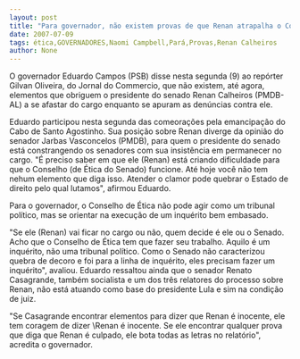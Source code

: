```yaml
---
layout: post
title: "Para governador, não existem provas de que Renan atrapalha o Conselho de Ética"
date: 2007-07-09
tags: ética,GOVERNADORES,Naomi Campbell,Pará,Provas,Renan Calheiros
author: None
---
```

O governador Eduardo Campos (PSB) disse nesta segunda (9) ao rep&oacute;rter Gilvan Oliveira, do Jornal do Commercio, que n&atilde;o existem, at&eacute; agora, elementos que obriguem o presidente do senado Renan Calheiros (PMDB-AL) a se afastar do cargo enquanto se apuram as den&uacute;ncias contra ele. 

Eduardo participou nesta segunda das comeora&ccedil;&otilde;es pela emancipa&ccedil;&atilde;o do Cabo de Santo Agostinho. Sua posi&ccedil;&atilde;o sobre Renan diverge da opini&atilde;o do senador Jarbas Vasconcelos (PMDB), para quem o presidente do senado est&aacute; constrangendo os senadores com sua insist&ecirc;ncia em permanecer no cargo. 
&quot;&Eacute; preciso saber em que ele (Renan) est&aacute; criando dificuldade para que o Conselho (de &Eacute;tica do Senado) funcione. At&eacute; hoje voc&ecirc; n&atilde;o tem nehum elemento que diga isso. Atender o clamor pode quebrar o Estado de direito pelo qual lutamos&quot;, afirmou Eduardo. 

Para o governador, o Conselho de &Eacute;tica n&atilde;o pode agir como um tribunal pol&iacute;tico, mas se orientar na execu&ccedil;&atilde;o de um inqu&eacute;rito bem embasado. 

&quot;Se ele (Renan) vai ficar no cargo ou n&atilde;o, quem decide &eacute; ele ou o Senado. Acho que o Conselho de &Eacute;tica tem que fazer seu trabalho. Aquilo &eacute; um inqu&eacute;rito, n&atilde;o uma tribunal pol&iacute;tico. Como o Senado n&atilde;o caracterizou quebra de decoro e foi para a linha de inqu&eacute;rito, eles precisam fazer um inqu&eacute;rito&quot;, avaliou.
Eduardo ressaltou ainda que o senador Renato Casagrande, tamb&eacute;m socialista e&nbsp;um dos tr&ecirc;s relatores do processo sobre Renan, n&atilde;o est&aacute; atuando como base do presidente Lula e sim na condi&ccedil;&atilde;o de juiz. 

&quot;Se Casagrande encontrar elementos para dizer que Renan &eacute; inocente, ele tem coragem de dizer \Renan &eacute; inocente\. Se ele encontrar qualquer prova que diga que Renan &eacute; culpado, ele bota todas as letras no relat&oacute;rio&quot;, acredita o governador. 
